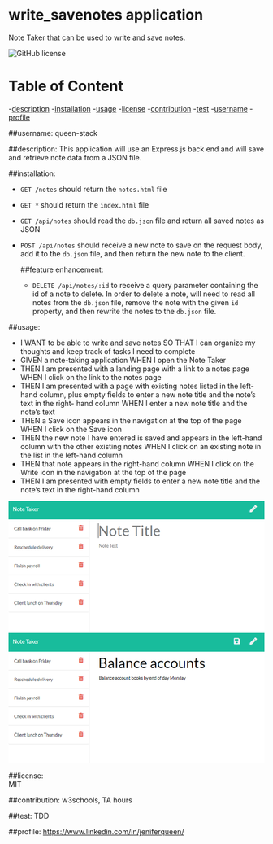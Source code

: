 # write_savenotes application 
Note Taker that can be used to write and save notes.


![GitHub license](https://img.shields.io/badge/license-MIT-purple.svg)

# Table of Content
-[description](#description)
-[installation](#installation)
-[usage](#usage)
-[license](#license)
-[contribution](#contribution)
-[test](#test)
-[username](#username)
-[profile](#profile)
        
 ##username:
   queen-stack
        
 ##description:
     This application will use an Express.js back end and will save and retrieve note data from a JSON file.
       
 ##installation:
* `GET /notes` should return the `notes.html` file
* `GET *` should return the `index.html` file
* `GET /api/notes` should read the `db.json` file and return all saved notes as JSON
* `POST /api/notes` should receive a new note to save on the request body, add it to the `db.json` file, and then return the new note to the client.

  ##feature enhancement:
  * `DELETE /api/notes/:id` to receive a query parameter containing the id of a note to delete. In order to delete a note, will need to read all notes from the `db.json` file, remove the note with the given `id` property, and then rewrite the notes to the `db.json` file.
        
 ##usage:
 * I WANT to be able to write and save notes
 SO THAT I can organize my thoughts and keep track of tasks I need to complete
 * GIVEN a note-taking application
 WHEN I open the Note Taker
 * THEN I am presented with a landing page with a link to a notes page
 WHEN I click on the link to the notes page
 * THEN I am presented with a page with existing notes listed in the left-hand column, plus empty fields to enter a new note title and the note’s text in the right- hand column
 WHEN I enter a new note title and the note’s text
 * THEN a Save icon appears in the navigation at the top of the page
 WHEN I click on the Save icon
 * THEN the new note I have entered is saved and appears in the left-hand column with the other existing notes
 WHEN I click on an existing note in the list in the left-hand column
 * THEN that note appears in the right-hand column
 WHEN I click on the Write icon in the navigation at the top of the page
 * THEN I am presented with empty fields to enter a new note title and the note’s text in the right-hand column

![LAYOUT 1](./Assets/11-express-homework-demo-01.png)
![LAYOUT 2](./Assets/11-express-homework-demo-02.png)

        
 ##license:       
  MIT 
        
 ##contribution:
  w3schools, TA hours 
        
 ##test:
  TDD
              
  ##profile:
  https://www.linkedin.com/in/jeniferqueen/
